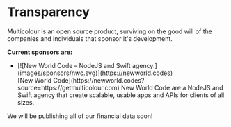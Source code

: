 # Transparency

Multicolour is an open source product, surviving on the good will of the companies and individuals that sponsor it's development.

**Current sponsors are:**

* <div class="left">[![New World Code – NodeJS and Swift agency.](images/sponsors/nwc.svg)](https://newworld.codes)</div>
  <div class="right">[New World Code](https://newworld.codes?source=https://getmulticolour.com) New World Code are a NodeJS and Swift agency that create scalable, usable apps and APIs for clients of all sizes.</div>

We will be publishing all of our financial data soon!
